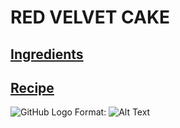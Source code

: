 # RED VELVET CAKE
## [Ingredients](ingredients.md)

## [Recipe](recipe.md)
![GitHub Logo](/images/logo.png)
Format: ![Alt Text](url)
